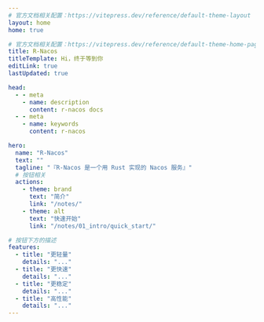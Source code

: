 ```yaml
---
# 官方文档相关配置：https://vitepress.dev/reference/default-theme-layout
layout: home
home: true

# 官方文档相关配置：https://vitepress.dev/reference/default-theme-home-page
title: R-Nacos
titleTemplate: Hi，终于等到你
editLink: true
lastUpdated: true

head:
  - - meta
    - name: description
      content: r-nacos docs
  - - meta
    - name: keywords
      content: r-nacos 

hero:
  name: "R-Nacos"
  text: ""
  tagline: "『R-Nacos 是一个用 Rust 实现的 Nacos 服务』"
  # 按钮相关
  actions:
    - theme: brand
      text: "简介"
      link: "/notes/"  
    - theme: alt
      text: "快速开始"
      link: "/notes/01_intro/quick_start/"

# 按钮下方的描述
features:
  - title: "更轻量"
    details: "..."
  - title: "更快速"
    details: "..."
  - title: "更稳定"
    details: "..."
  - title: "高性能"
    details: "..."  
---
```





